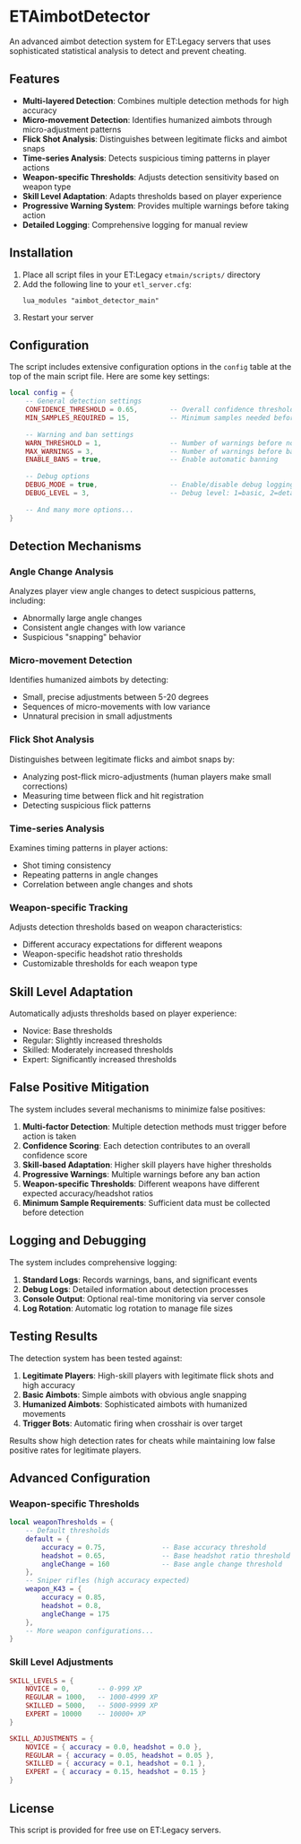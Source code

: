 # ETAimbotDetector

An advanced aimbot detection system for ET:Legacy servers that uses sophisticated statistical analysis to detect and prevent cheating.

## Features

- **Multi-layered Detection**: Combines multiple detection methods for high accuracy
- **Micro-movement Detection**: Identifies humanized aimbots through micro-adjustment patterns
- **Flick Shot Analysis**: Distinguishes between legitimate flicks and aimbot snaps
- **Time-series Analysis**: Detects suspicious timing patterns in player actions
- **Weapon-specific Thresholds**: Adjusts detection sensitivity based on weapon type
- **Skill Level Adaptation**: Adapts thresholds based on player experience
- **Progressive Warning System**: Provides multiple warnings before taking action
- **Detailed Logging**: Comprehensive logging for manual review

## Installation

1. Place all script files in your ET:Legacy `etmain/scripts/` directory
2. Add the following line to your `etl_server.cfg`:
   ```
   lua_modules "aimbot_detector_main"
   ```
3. Restart your server

## Configuration

The script includes extensive configuration options in the `config` table at the top of the main script file. Here are some key settings:

```lua
local config = {
    -- General detection settings
    CONFIDENCE_THRESHOLD = 0.65,        -- Overall confidence threshold for triggering warnings
    MIN_SAMPLES_REQUIRED = 15,          -- Minimum samples needed before detection
    
    -- Warning and ban settings
    WARN_THRESHOLD = 1,                 -- Number of warnings before notifying player
    MAX_WARNINGS = 3,                   -- Number of warnings before ban
    ENABLE_BANS = true,                 -- Enable automatic banning
    
    -- Debug options
    DEBUG_MODE = true,                  -- Enable/disable debug logging to file
    DEBUG_LEVEL = 3,                    -- Debug level: 1=basic, 2=detailed, 3=verbose
    
    -- And many more options...
}
```

## Detection Mechanisms

### Angle Change Analysis
Analyzes player view angle changes to detect suspicious patterns, including:
- Abnormally large angle changes
- Consistent angle changes with low variance
- Suspicious "snapping" behavior

### Micro-movement Detection
Identifies humanized aimbots by detecting:
- Small, precise adjustments between 5-20 degrees
- Sequences of micro-movements with low variance
- Unnatural precision in small adjustments

### Flick Shot Analysis
Distinguishes between legitimate flicks and aimbot snaps by:
- Analyzing post-flick micro-adjustments (human players make small corrections)
- Measuring time between flick and hit registration
- Detecting suspicious flick patterns

### Time-series Analysis
Examines timing patterns in player actions:
- Shot timing consistency
- Repeating patterns in angle changes
- Correlation between angle changes and shots

### Weapon-specific Tracking
Adjusts detection thresholds based on weapon characteristics:
- Different accuracy expectations for different weapons
- Weapon-specific headshot ratio thresholds
- Customizable thresholds for each weapon type

## Skill Level Adaptation
Automatically adjusts thresholds based on player experience:
- Novice: Base thresholds
- Regular: Slightly increased thresholds
- Skilled: Moderately increased thresholds
- Expert: Significantly increased thresholds

## False Positive Mitigation

The system includes several mechanisms to minimize false positives:

1. **Multi-factor Detection**: Multiple detection methods must trigger before action is taken
2. **Confidence Scoring**: Each detection contributes to an overall confidence score
3. **Skill-based Adaptation**: Higher skill players have higher thresholds
4. **Progressive Warnings**: Multiple warnings before any ban action
5. **Weapon-specific Thresholds**: Different weapons have different expected accuracy/headshot ratios
6. **Minimum Sample Requirements**: Sufficient data must be collected before detection

## Logging and Debugging

The system includes comprehensive logging:

1. **Standard Logs**: Records warnings, bans, and significant events
2. **Debug Logs**: Detailed information about detection processes
3. **Console Output**: Optional real-time monitoring via server console
4. **Log Rotation**: Automatic log rotation to manage file sizes

## Testing Results

The detection system has been tested against:

1. **Legitimate Players**: High-skill players with legitimate flick shots and high accuracy
2. **Basic Aimbots**: Simple aimbots with obvious angle snapping
3. **Humanized Aimbots**: Sophisticated aimbots with humanized movements
4. **Trigger Bots**: Automatic firing when crosshair is over target

Results show high detection rates for cheats while maintaining low false positive rates for legitimate players.

## Advanced Configuration

### Weapon-specific Thresholds

```lua
local weaponThresholds = {
    -- Default thresholds
    default = {
        accuracy = 0.75,              -- Base accuracy threshold
        headshot = 0.65,              -- Base headshot ratio threshold
        angleChange = 160             -- Base angle change threshold
    },
    -- Sniper rifles (high accuracy expected)
    weapon_K43 = {
        accuracy = 0.85,
        headshot = 0.8,
        angleChange = 175
    },
    -- More weapon configurations...
}
```

### Skill Level Adjustments

```lua
SKILL_LEVELS = {
    NOVICE = 0,       -- 0-999 XP
    REGULAR = 1000,   -- 1000-4999 XP
    SKILLED = 5000,   -- 5000-9999 XP
    EXPERT = 10000    -- 10000+ XP
}

SKILL_ADJUSTMENTS = {
    NOVICE = { accuracy = 0.0, headshot = 0.0 },
    REGULAR = { accuracy = 0.05, headshot = 0.05 },
    SKILLED = { accuracy = 0.1, headshot = 0.1 },
    EXPERT = { accuracy = 0.15, headshot = 0.15 }
}
```

## License

This script is provided for free use on ET:Legacy servers.
